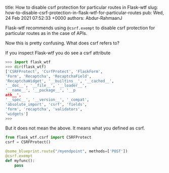 title: How to disable csrf protection for particular routes in Flask-wtf
slug: how-to-disable-csrf-protection-in-flask-wtf-for-particular-routes
pub: Wed, 24 Feb 2021 07:52:33 +0000
authors: Abdur-RahmaanJ

Flask-wtf recommends using `@csrf.exempt` to disable csrf protection for particular routes as in the case of APIs.

Now this is pretty confusing. What does csrf refers to?

If you inspect Flask-wtf you do see a csrf attribute


```python
>>> import flask_wtf
>>> dir(flask_wtf)
['CSRFProtect', 'CsrfProtect', 'FlaskForm',
'Form', 'Recaptcha', 'RecaptchaField', 
'RecaptchaWidget', '__builtins__', '__cached__', 
'__doc__', '__file__', '__loader__', 
'__name__', '__package__', '__p
ath__', 
'__spec__', '__version__', '_compat', 
'absolute_import', 'csrf', 'fields', 
'form', 'recaptcha', 'validators', 
'widgets']
>>>

```


But it does not mean the above. It means what you defined as csrf.


```python
from flask_wtf.csrf import CSRFProtect
csrf = CSRFProtect()

@some_blueprint.route("/myendpoint", methods=['POST'])
@csrf.exempt
def myfunc():
    pass

```

